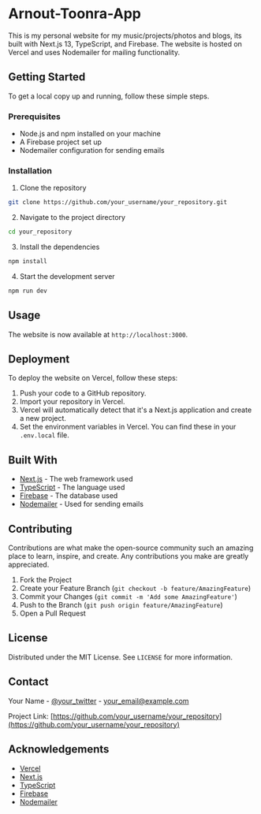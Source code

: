 # Arnout-Toonra-App

This is my personal website for my music/projects/photos and blogs, its built with Next.js 13, TypeScript, and Firebase. The website is hosted on Vercel and uses Nodemailer for mailing functionality.

## Getting Started

To get a local copy up and running, follow these simple steps.

### Prerequisites

- Node.js and npm installed on your machine
- A Firebase project set up
- Nodemailer configuration for sending emails

### Installation

1. Clone the repository

```sh
git clone https://github.com/your_username/your_repository.git
```

2. Navigate to the project directory

```sh
cd your_repository
```

3. Install the dependencies

```sh
npm install
```

4. Start the development server

```sh
npm run dev
```

## Usage

The website is now available at `http://localhost:3000`.

## Deployment

To deploy the website on Vercel, follow these steps:

1. Push your code to a GitHub repository.
2. Import your repository in Vercel.
3. Vercel will automatically detect that it's a Next.js application and create a new project.
4. Set the environment variables in Vercel. You can find these in your `.env.local` file.

## Built With

- [Next.js](https://nextjs.org/) - The web framework used
- [TypeScript](https://www.typescriptlang.org/) - The language used
- [Firebase](https://firebase.google.com/) - The database used
- [Nodemailer](https://nodemailer.com/about/) - Used for sending emails

## Contributing

Contributions are what make the open-source community such an amazing place to learn, inspire, and create. Any contributions you make are greatly appreciated.

1. Fork the Project
2. Create your Feature Branch (`git checkout -b feature/AmazingFeature`)
3. Commit your Changes (`git commit -m 'Add some AmazingFeature'`)
4. Push to the Branch (`git push origin feature/AmazingFeature`)
5. Open a Pull Request

## License

Distributed under the MIT License. See `LICENSE` for more information.

## Contact

Your Name - [@your_twitter](https://twitter.com/your_twitter) - your_email@example.com

Project Link: [https://github.com/your_username/your_repository](https://github.com/your_username/your_repository)

## Acknowledgements

- [Vercel](https://vercel.com/)
- [Next.js](https://nextjs.org/)
- [TypeScript](https://www.typescriptlang.org/)
- [Firebase](https://firebase.google.com/)
- [Nodemailer](https://nodemailer.com/about/)